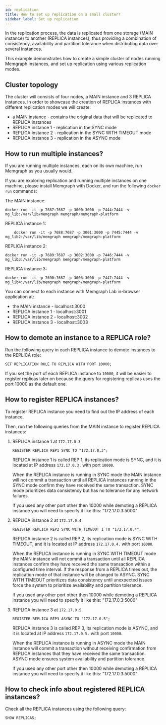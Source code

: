 ```yaml
---
id: replication
title: How to set up replication on a small cluster?
sidebar_label: Set up replication
---
```


In the replication process, the data is replicated from one storage (MAIN
instance) to another (REPLICA instances), thus providing a combination of
consistency, availability and partition tolerance when distributing data over
several instances.

This example demonstrates how to create a simple cluster of nodes running
Memgraph instances, and set up replication using various replication modes.

## Cluster topology

The cluster will consists of four nodes, a MAIN instance and 3 REPLICA
instances. In order to showcase the creation of REPLICA instances with different
replication modes we will create:

* a MAIN instance - contains the original data that will be replicated to REPLICA instances
* REPLICA instance 1 - replication in the SYNC mode
* REPLICA instance 2 - replication in the SYNC WITH TIMEOUT mode
* REPLICA instance 3 - replication in the ASYNC mode

## How to run multiple instances?

If you are running multiple instances, each on its own machine, run Memgraph as
you usually would.

If you are exploring replication and running multiple instances on one machine,
please install Memgraph with Docker, and run the following `docker run`
commands:

The MAIN instance:
```
docker run -it -p 7687:7687 -p 3000:3000 -p 7444:7444 -v mg_lib:/var/lib/memgraph memgraph/memgraph-platform
```

REPLICA instance 1:
```
    docker run -it -p 7688:7687 -p 3001:3000 -p 7445:7444 -v mg_lib2:/var/lib/memgraph memgraph/memgraph-platform
```

REPLICA instance 2:
```
docker run -it -p 7689:7687 -p 3002:3000 -p 7446:7444 -v mg_lib3:/var/lib/memgraph memgraph/memgraph-platform
```

REPLICA instance 3:
```
docker run -it -p 7690:7687 -p 3003:3000 -p 7447:7444 -v mg_lib4:/var/lib/memgraph memgraph/memgraph-platform
```

You can connect to each instance with Memgraph Lab in-browser application at:

* the MAIN instance - localhost:3000
* REPLICA instance 1 - localhost:3001
* REPLICA instance 2 - localhost:3002
* REPLICA instance 3 - localhost:3003


## How to demote an instance to a REPLICA role?

Run the following query in each REPLICA instance to demote instances to the
REPLICA role:

```
SET REPLICATION ROLE TO REPLICA WITH PORT 10000;
```

If you set the port of each REPLICA instance to `10000`, it will be easier to
register replicas later on because the query for registering replicas uses the
port 10000 as the default one.  

## How to register REPLICA instances?

To register REPLICA instance you need to find out the IP address of each instance.

Then, run the following queries from the MAIN instance to register REPLICA instances:

1. REPLICA instance 1 at `172.17.0.3`

    ```
    REGISTER REPLICA REP1 SYNC TO "172.17.0.3";
    ```

    REPLICA instance 1 is called REP 1, its replication mode is SYNC, and it is
    located at IP address `172.17.0.3.` with port `10000`.

    When the REPLICA instance is running in SYNC mode the MAIN instance will not
    commit a transaction until all REPLICA instances running in the SYNC mode
    confirm they have received the same transaction. SYNC mode prioritizes data
    consistency but has no tolerance for any network failures.

    If you used any other port other then 10000 while demoting a REPLICA
    instance you will need to specify it like this: "172.17.0.3:5000"

2. REPLICA instance 2 at `172.17.0.4`

    ```
    REGISTER REPLICA REP2 SYNC WITH TIMEOUT 1 TO "172.17.0.4";
    ```

    REPLICA instance 2 is called REP 2, its replication mode is SYNC WITH
    TIMEOUT, and it is located at IP address `172.17.0.4.` with port `10000`.

    When the REPLICA instance is running in SYNC WITH TIMEOUT mode the MAIN
    instance will not commit a transaction until all REPLICA instances confirm
    they have received the same transaction within a configured time interval.
    If the response from a REPLICA times out, the replication mode of that
    instance will be changed to ASYNC. SYNC WITH TIMEOUT prioritizes data
    consistency until unexpected issues force the system to prioritize
    availability and partition tolerance. 
    
    If you used any other port other then 10000 while demoting a REPLICA
    instance you will need to specify it like this: "172.17.0.3:5000"

3. REPLICA instance 3 at `172.17.0.5`

    ```
    REGISTER REPLICA REP3 ASYNC TO "172.17.0.5";
    ```

    REPLICA instance 3 is called REP 3, its replication mode is ASYNC, and it is
    located at IP address `172.17.0.5.` with port `10000`.

    When the REPLICA instance is running in ASYNC mode the MAIN instance will
    commit a transaction without receiving confirmation from REPLICA instances
    that they have received the same transaction. ASYNC mode ensures system
    availability and partition tolerance.
    
    If you used any other port other then 10000 while demoting a REPLICA
    instance you will need to specify it like this: "172.17.0.3:5000"

## How to check info about registered REPLICA instances?

Check all the REPLICA instances using the following query:

```
SHOW REPLICAS;
```